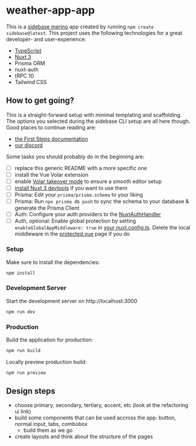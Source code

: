 # weather-app-app

This is a [sidebase merino](https://sidebase.io/) app created by running `npm create sidebase@latest`. This project uses the following technologies for a great developer- and user-experience:

-   [TypeScript](https://www.typescriptlang.org/)
-   [Nuxt 3](https://nuxt.com)
-   Prisma ORM
-   nuxt-auth
-   tRPC 10
-   Tailwind CSS

## How to get going?

This is a straight-forward setup with minimal templating and scaffolding. The options you selected during the sidebase CLI setup are all here though. Good places to continue reading are:

-   [the First Steps documentation](https://sidebase.io/sidebase/usage)
-   [our discord](https://discord.gg/auc8eCeGzx)

Some tasks you should probably do in the beginning are:

-   [ ] replace this generic README with a more specific one
-   [ ] install the Vue Volar extension
-   [ ] enable [Volar takeover mode](https://nuxt.com/docs/getting-started/installation#prerequisites) to ensure a smooth editor setup
-   [ ] [install Nuxt 3 devtools](https://github.com/nuxt/devtools#installation) if you want to use them
-   [ ] Prisma: Edit your `prisma/prisma.schema` to your liking
-   [ ] Prisma: Run `npx prisma db push` to sync the schema to your database & generate the Prisma Client
-   [ ] Auth: Configure your auth providers to the [NuxtAuthHandler](./server/api/auth/[...].ts)
-   [ ] Auth, optional: Enable global protection by setting `enableGlobalAppMiddleware: true` in [your nuxt.config.ts](./nuxt.config.ts). Delete the local middleware in the [protected.vue](./pages/protected.vue) page if you do

### Setup

Make sure to install the dependencies:

```bash
npm install
```

### Development Server

Start the development server on http://localhost:3000

```bash
npm run dev
```

### Production

Build the application for production:

```bash
npm run build
```

Locally preview production build:

```bash
npm run preview
```

## Design steps

-   choose primary, secondary, tertiary, accent, etc (look at the refactoring ui link)
-   build some components that can be used accross the app: button, normal input, tabs, combobox
    -   build them as we go
-   create layouts and think about the structure of the pages
